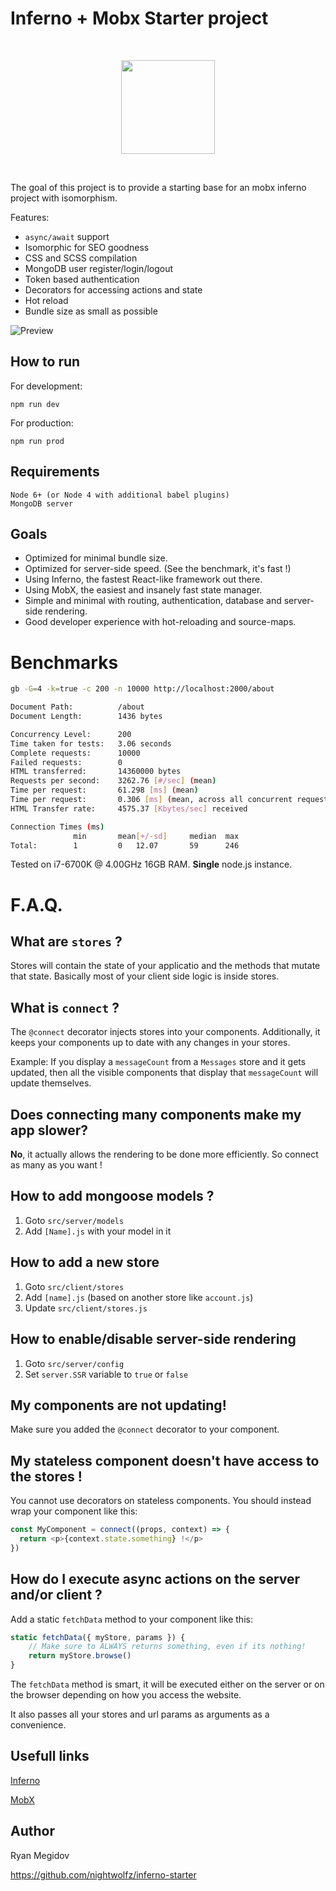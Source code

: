 # Inferno + Mobx Starter project

<p>&nbsp;</p>
<p align="center"><img src="http://infernojs.org/img/inferno.png" width="150px"></p>
<p>&nbsp;</p>

The goal of this project is to provide a starting base for an mobx inferno project with isomorphism.

Features:
+ `async/await` support
+ Isomorphic for SEO goodness
+ CSS and SCSS compilation
+ MongoDB user register/login/logout
+ Token based authentication
+ Decorators for accessing actions and state
+ Hot reload
+ Bundle size as small as possible


![Preview](https://raw.githubusercontent.com/nightwolfz/inferno-starter/master/preview.png)

## How to run

For development:

    npm run dev

For production:

    npm run prod

## Requirements

    Node 6+ (or Node 4 with additional babel plugins)
    MongoDB server

## Goals

- Optimized for minimal bundle size.
- Optimized for server-side speed. (See the benchmark, it's fast !)
- Using Inferno, the fastest React-like framework out there. 
- Using MobX, the easiest and insanely fast state manager.
- Simple and minimal with routing, authentication, database and server-side rendering.
- Good developer experience with hot-reloading and source-maps.

# Benchmarks

```sh
gb -G=4 -k=true -c 200 -n 10000 http://localhost:2000/about

Document Path:          /about
Document Length:        1436 bytes

Concurrency Level:      200
Time taken for tests:   3.06 seconds
Complete requests:      10000
Failed requests:        0
HTML transferred:       14360000 bytes
Requests per second:    3262.76 [#/sec] (mean)
Time per request:       61.298 [ms] (mean)
Time per request:       0.306 [ms] (mean, across all concurrent requests)
HTML Transfer rate:     4575.37 [Kbytes/sec] received

Connection Times (ms)
              min       mean[+/-sd]     median  max
Total:        1         0   12.07       59      246
```
Tested on i7-6700K @ 4.00GHz 16GB RAM. **Single** node.js instance.

# F.A.Q.

## What are `stores` ?

Stores will contain the state of your applicatio and the methods that mutate that state.
Basically most of your client side logic is inside stores.


## What is `connect` ?

The `@connect` decorator injects stores into your components.
Additionally, it keeps your components up to date with any changes in your stores.

Example: If you display a `messageCount` from a `Messages` store and it gets updated, then all the visible components that display that `messageCount` will update themselves. 


## Does connecting many components make my app slower?

**No**, it actually allows the rendering to be done more efficiently. So connect as many as you want !


## How to add mongoose models ?

1. Goto `src/server/models`
2. Add `[Name].js` with your model in it

## How to add a new store

1. Goto `src/client/stores`
2. Add `[name].js` (based on another store like `account.js`)
3. Update `src/client/stores.js`

## How to enable/disable server-side rendering

1. Goto `src/server/config`
2. Set `server.SSR` variable to `true` or `false`

## My components are not updating!

Make sure you added the `@connect` decorator to your component.

## My stateless component doesn't have access to the stores !

You cannot use decorators on stateless components.
You should instead wrap your component like this:

```js
const MyComponent = connect((props, context) => {
  return <p>{context.state.something} !</p>
})
````

## How do I execute async actions on the server and/or client ?

Add a static `fetchData` method to your component like this:

```js
static fetchData({ myStore, params }) {
    // Make sure to ALWAYS returns something, even if its nothing!
    return myStore.browse()
}
```

The `fetchData` method is smart, it will be executed either on the server or on the browser depending on how you access the website.

It also passes all your stores and url params as arguments as a convenience.


## Usefull links

[Inferno](https://github.com/trueadm/inferno)

[MobX](https://mobxjs.github.io/mobx/)


## Author

Ryan Megidov

https://github.com/nightwolfz/inferno-starter
